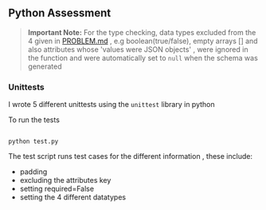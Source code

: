 ## Python Assessment

> **Important Note:**  For the type checking, data types excluded from the 4 given in [PROBLEM.md](PROBLEM.md) , e.g boolean(true/false), empty arrays [] and also attributes whose 'values were JSON objects' , were ignored in the function and were automatically set to `null` when the schema was generated


### Unittests
I wrote 5 different unittests using the `unittest` library in python

To run the tests
```console

python test.py
```

The test script runs test cases for the different information , these include:
- padding 
- excluding the attributes key 
- setting required=False
- setting the 4 different datatypes 

